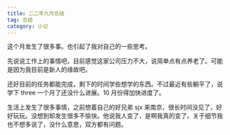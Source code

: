 ```yaml
---
title: 二二年九月总结
tag: 总结
category: 小记
---
```


这个月发生了很多事。也引起了我对自己的一些思考。

先说说工作上的事情吧，目前感觉这家公司压力不大，说简单点有点养老了。可能是因为我目前是新人的缘故吧。

还好目前的任务都能完成，剩下的时间学些想学的东西。不过最近有些躺平了，说学下 three 一个月了还没什么进展。10 月份得加快进度了。

生活上发生了很多事情，之前想着自己的好兄弟 sjx 来南京，很长时间没见了，好好玩玩。没想到却发生很多不愉快。他说我人变了，是啊我真的变了。关于细节我也不想多说了，没什么意思，双方都有问题。
